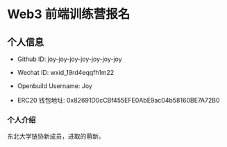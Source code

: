 # Web3 前端训练营报名

## 个人信息

* Github ID: joy-joy-joy-joy-joy-joy-joy

* Wechat ID: wxid_19rd4eqqfh1m22

* Openbuild Username: Joy

* ERC20 钱包地址: 0x82691D0cCBf455EFE0AbE9ac04b58160BE7A72B0

### 个人介绍
东北大学链协新成员，进取的萌新。